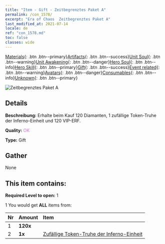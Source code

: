 ```yaml
---
title: "Item - Gift - Zeitbegrenztes Paket A"
permalink: /con_1578/
excerpt: "Era of Chaos  Zeitbegrenztes Paket A"
last_modified_at: 2021-07-14
locale: de
ref: "con_1578.md"
toc: false
classes: wide
---
```

 [Materials](/ItemsDE/){: .btn .btn--primary}[Artifacts](/ItemsDE/Artifacts/){: .btn .btn--success}[Unit Soul](/ItemsDE/UnitSoul/){: .btn .btn--warning}[Unit Awakening](/ItemsDE/UnitAwakening/){: .btn .btn--danger}[Hero Soul](/ItemsDE/HeroSoul/){: .btn .btn--info}[Hero Skill](/ItemsDE/HeroSkill/){: .btn .btn--primary}[Gift](/ItemsDE/Gift/){: .btn .btn--success}[Event related](/ItemsDE/Events/){: .btn .btn--warning}[Avatars](/ItemsDE/Avatars/){: .btn .btn--danger}[Consumables](/ItemsDE/Consumables/){: .btn .btn--info}[Unknown](/ItemsDE/Unknown/){: .btn .btn--primary}

 ![Zeitbegrenztes Paket A](/images/t/i_907194.png)

## Details
 **Beschreibung:** Erhalte beim Kauf 120 Diamanten, 1 zufällige Token-Truhe der Inferno-Einheit und 120 VIP-ERF.

 **Quality:** <span style="color: #DA70D6">OK</span>

 **Type:** Gift

## Gather

  None

## This item contains:

 **Required Level to open:** 1

 1 You would get **ALL** items  from:

  | Nr | Amount |     Item    |
  |:---|:-------|:------------|
  | 1 |  **120x** | <i class="fas fa-gem"/> |  | 
  | 2 |  **1x** | [Zufällige Token-Truhe der Inferno-Einheit](/ItemsDE/con_1582/) |  | 
